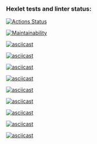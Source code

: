 ### Hexlet tests and linter status:
[![Actions Status](https://github.com/StanMSK/frontend-project-44/actions/workflows/hexlet-check.yml/badge.svg)](https://github.com/StanMSK/frontend-project-44/actions)

[![Maintainability](https://api.codeclimate.com/v1/badges/aa6b2e6da04282ec46b3/maintainability)](https://codeclimate.com/github/StanMSK/frontend-project-44/maintainability)

[![asciicast](https://asciinema.org/a/xgeSfBeB8ePUX0hdMpBdiuzeh.svg)](https://asciinema.org/a/xgeSfBeB8ePUX0hdMpBdiuzeh)

[![asciicast](https://asciinema.org/a/zyxvr5xiNfiv85PFzxnsawCYn.svg)](https://asciinema.org/a/zyxvr5xiNfiv85PFzxnsawCYn)

[![asciicast](https://asciinema.org/a/KrXSEBsWTmnmarGa5Y5tSxijy.svg)](https://asciinema.org/a/KrXSEBsWTmnmarGa5Y5tSxijy)

[![asciicast](https://asciinema.org/a/wBCghO7zq3BKoiXKM7y82DfJt.svg)](https://asciinema.org/a/wBCghO7zq3BKoiXKM7y82DfJt)

[![asciicast](https://asciinema.org/a/1fBPnybXWFTFnqQdtZ7bIblrc.svg)](https://asciinema.org/a/1fBPnybXWFTFnqQdtZ7bIblrc)

[![asciicast](https://asciinema.org/a/VxknWQjXjGwOzjwYonfDFfYme.svg)](https://asciinema.org/a/VxknWQjXjGwOzjwYonfDFfYme)

[![asciicast](https://asciinema.org/a/1I6wbYk0EaTgRuEZm2TnmZ3CN.svg)](https://asciinema.org/a/1I6wbYk0EaTgRuEZm2TnmZ3CN)

[![asciicast](https://asciinema.org/a/8w6jUBLaSAy1rpf9SVCLMerpY.svg)](https://asciinema.org/a/8w6jUBLaSAy1rpf9SVCLMerpY)

[![asciicast](https://asciinema.org/a/u68xx5HeWmBVP7xSqh5fnlYkZ.svg)](https://asciinema.org/a/u68xx5HeWmBVP7xSqh5fnlYkZ)